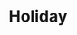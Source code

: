 ---
title: Holiday
year: 1937
opening_date: 1937-03-10
closing_date: 
layout: productions
image:
image_caption:
image_credit:
playbill: 
category: 
Theatre: Theatre Jacksonville
cast:
  Edward Seton: Alan Moreland
  Maid: Betsy Prior
  Johnny Case: Charles Luckie
  Linda Seton: Dorothy Harlan
  Julia Seton: Edith Berman
  Henry: H.V. Rocco
  Susan Potter: Martha Pace Livesay
  Nick Potter: Maurice Perkins
  Laura Cram: Maye Elizabeth Mackinnon
  Ned Seton: Stanley Frazer
  Seton Cram: William Frazier
crew:
  Settings:
    - Birsa Shepard
    - Frances Clou
    - Margaret Pumpelly
    - Mary Noel Preston
  Lighting:
    - H.E. DeFlorin
    - Rudy Baacke
  Sound Effects:
    - H.E. DeFlorin
    - Martin S. Fabian
  Director: Huron L. Blyden
orchestra:
external_links:
---